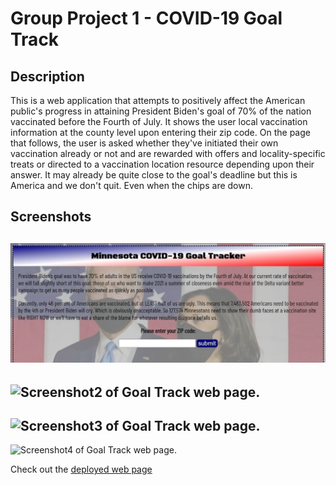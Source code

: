 # Group Project 1 - COVID-19 Goal Track

## Description
This is a web application that attempts to positively affect the American public's progress in attaining President Biden's goal of 70% of the nation vaccinated before the Fourth of July. It shows the user local vaccination information at the county level upon entering their zip code. On the page that follows, the user is asked whether they've initiated their own vaccination already or not and are rewarded with offers and locality-specific treats or directed to a vaccination location resource depending upon their answer. It may already be quite close to the goal's deadline but this is America and we don't quit. Even when the chips are down.

## Screenshots
![Screenshot of Goal Track web page.](./assets/images/screenshot.jpg)
---
![Screenshot2 of Goal Track web page.](.assets/images/screenshot2.jpg)
---
![Screenshot3 of Goal Track web page.](.assets/images/screenshot3.jpg)
---
![Screenshot4 of Goal Track web page.](.assets/images/screenshot4.jpg)

Check out the [deployed web page](https://JChosay.github.io/group-pj1-covid-goal-track/)